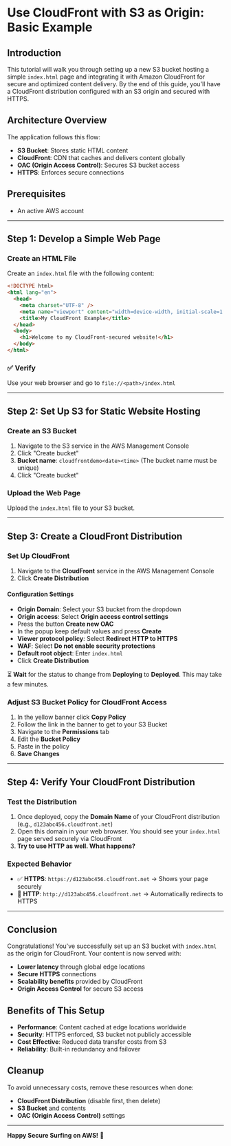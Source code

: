 # Use CloudFront with S3 as Origin: Basic Example

## Introduction

This tutorial will walk you through setting up a new S3 bucket hosting a simple `index.html` page and integrating it with Amazon CloudFront for secure and optimized content delivery. By the end of this guide, you'll have a CloudFront distribution configured with an S3 origin and secured with HTTPS.

## Architecture Overview

The application follows this flow:

- **S3 Bucket**: Stores static HTML content
- **CloudFront**: CDN that caches and delivers content globally
- **OAC (Origin Access Control)**: Secures S3 bucket access
- **HTTPS**: Enforces secure connections

## Prerequisites

- An active AWS account

---

## Step 1: Develop a Simple Web Page

### Create an HTML File

Create an `index.html` file with the following content:

```html
<!DOCTYPE html>
<html lang="en">
  <head>
    <meta charset="UTF-8" />
    <meta name="viewport" content="width=device-width, initial-scale=1.0" />
    <title>My CloudFront Example</title>
  </head>
  <body>
    <h1>Welcome to my CloudFront-secured website!</h1>
  </body>
</html>
```

### ✅ Verify

Use your web browser and go to `file://<path>/index.html`

---

## Step 2: Set Up S3 for Static Website Hosting

### Create an S3 Bucket

1. Navigate to the S3 service in the AWS Management Console
2. Click "Create bucket"
3. **Bucket name**: `cloudfrontdemo<date><time>` (The bucket name must be unique)
4. Click "Create bucket"

### Upload the Web Page

Upload the `index.html` file to your S3 bucket.

---

## Step 3: Create a CloudFront Distribution

### Set Up CloudFront

1. Navigate to the **CloudFront** service in the AWS Management Console
2. Click **Create Distribution**

#### Configuration Settings

- **Origin Domain**: Select your S3 bucket from the dropdown
- **Origin access**: Select **Origin access control settings**
- Press the button **Create new OAC**
- In the popup keep default values and press **Create**
- **Viewer protocol policy**: Select **Redirect HTTP to HTTPS**
- **WAF**: Select **Do not enable security protections**
- **Default root object**: Enter `index.html`
- Click **Create Distribution**

⏳ **Wait** for the status to change from **Deploying** to **Deployed**. This may take a few minutes.

### Adjust S3 Bucket Policy for CloudFront Access

1. In the yellow banner click **Copy Policy**
2. Follow the link in the banner to get to your S3 Bucket
3. Navigate to the **Permissions** tab
4. Edit the **Bucket Policy**
5. Paste in the policy
6. **Save Changes**

---

## Step 4: Verify Your CloudFront Distribution

### Test the Distribution

1. Once deployed, copy the **Domain Name** of your CloudFront distribution (e.g., `d123abc456.cloudfront.net`)
2. Open this domain in your web browser. You should see your `index.html` page served securely via CloudFront
3. **Try to use HTTP as well. What happens?**

### Expected Behavior

- ✅ **HTTPS**: `https://d123abc456.cloudfront.net` → Shows your page securely
- 🔄 **HTTP**: `http://d123abc456.cloudfront.net` → Automatically redirects to HTTPS

---

## Conclusion

Congratulations! You've successfully set up an S3 bucket with `index.html` as the origin for CloudFront. Your content is now served with:

- **Lower latency** through global edge locations
- **Secure HTTPS** connections
- **Scalability benefits** provided by CloudFront
- **Origin Access Control** for secure S3 access

## Benefits of This Setup

- **Performance**: Content cached at edge locations worldwide
- **Security**: HTTPS enforced, S3 bucket not publicly accessible
- **Cost Effective**: Reduced data transfer costs from S3
- **Reliability**: Built-in redundancy and failover

## Cleanup

To avoid unnecessary costs, remove these resources when done:

- **CloudFront Distribution** (disable first, then delete)
- **S3 Bucket** and contents
- **OAC (Origin Access Control)** settings

---

**Happy Secure Surfing on AWS!** 🚀
